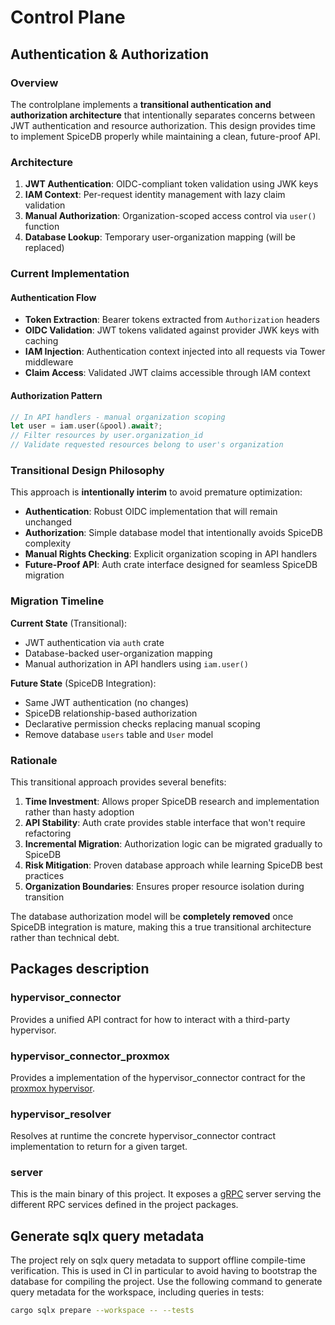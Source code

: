 # Control Plane

## Authentication & Authorization

### Overview

The controlplane implements a **transitional authentication and authorization
architecture** that intentionally separates concerns between JWT authentication
and resource authorization. This design provides time to implement SpiceDB
properly while maintaining a clean, future-proof API.

### Architecture

1. **JWT Authentication**: OIDC-compliant token validation using JWK keys
2. **IAM Context**: Per-request identity management with lazy claim validation  
3. **Manual Authorization**: Organization-scoped access control via `user()` function
4. **Database Lookup**: Temporary user-organization mapping (will be replaced)

### Current Implementation

#### Authentication Flow

- **Token Extraction**: Bearer tokens extracted from `Authorization` headers
- **OIDC Validation**: JWT tokens validated against provider JWK keys with caching
- **IAM Injection**: Authentication context injected into all requests via Tower
middleware
- **Claim Access**: Validated JWT claims accessible through IAM context

#### Authorization Pattern

```rust
// In API handlers - manual organization scoping
let user = iam.user(&pool).await?;
// Filter resources by user.organization_id
// Validate requested resources belong to user's organization
```

### Transitional Design Philosophy

This approach is **intentionally interim** to avoid premature optimization:

- **Authentication**: Robust OIDC implementation that will remain unchanged
- **Authorization**: Simple database model that intentionally avoids SpiceDB complexity
- **Manual Rights Checking**: Explicit organization scoping in API handlers
- **Future-Proof API**: Auth crate interface designed for seamless SpiceDB migration

### Migration Timeline

**Current State** (Transitional):

- JWT authentication via `auth` crate
- Database-backed user-organization mapping
- Manual authorization in API handlers using `iam.user()`

**Future State** (SpiceDB Integration):

- Same JWT authentication (no changes)
- SpiceDB relationship-based authorization  
- Declarative permission checks replacing manual scoping
- Remove database `users` table and `User` model

### Rationale

This transitional approach provides several benefits:

1. **Time Investment**: Allows proper SpiceDB research and implementation rather
than hasty adoption
2. **API Stability**: Auth crate provides stable interface that won't require
refactoring  
3. **Incremental Migration**: Authorization logic can be migrated gradually to SpiceDB
4. **Risk Mitigation**: Proven database approach while learning SpiceDB best practices
5. **Organization Boundaries**: Ensures proper resource isolation during transition

The database authorization model will be **completely removed** once SpiceDB
integration is mature, making this a true transitional architecture rather than
technical debt.

## Packages description

### hypervisor_connector

Provides a unified API contract for how to interact with a third-party
hypervisor.

### hypervisor_connector_proxmox

Provides a implementation of the hypervisor_connector contract for the
[proxmox hypervisor](https://www.proxmox.com/).

### hypervisor_resolver

Resolves at runtime the concrete hypervisor_connector contract implementation
to return for a given target.

### server

This is the main binary of this project. It exposes a [gRPC](https://grpc.io/)
server serving the different RPC services defined in the project packages.

## Generate sqlx query metadata

The project rely on sqlx query metadata to support offline compile-time
verification. This is used in CI in particular to avoid having to bootstrap the
database for compiling the project. Use the following command to generate query
metadata for the workspace, including queries in tests:

```bash
cargo sqlx prepare --workspace -- --tests
```
